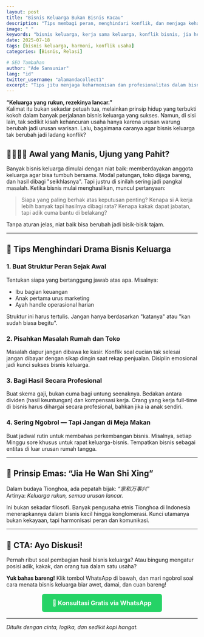 ```yaml
---
layout: post
title: "Bisnis Keluarga Bukan Bisnis Kacau"
description: "Tips membagi peran, menghindari konflik, dan menjaga keharmonisan dalam bisnis keluarga."
image: " "
keywords: "bisnis keluarga, kerja sama keluarga, konflik bisnis, jia he wan shi xing"
date: 2025-07-18
tags: [bisnis keluarga, harmoni, konflik usaha]
categories: [Bisnis, Relasi]

# SEO Tambahan
author: "Ade Sansuniar"
lang: "id"
twitter_username: "alamandacollect1"
excerpt: "Tips jitu menjaga keharmonisan dan profesionalitas dalam bisnis keluarga, agar usaha tetap rukun dan menguntungkan."
---
```

**“Keluarga yang rukun, rezekinya lancar.”**  
Kalimat itu bukan sekadar petuah tua, melainkan prinsip hidup yang terbukti kokoh dalam banyak perjalanan bisnis keluarga yang sukses. Namun, di sisi lain, tak sedikit kisah kehancuran usaha hanya karena urusan warung berubah jadi urusan warisan. Lalu, bagaimana caranya agar bisnis keluarga tak berubah jadi ladang konflik?

## 👨‍👩‍👧‍👦 Awal yang Manis, Ujung yang Pahit?

Banyak bisnis keluarga dimulai dengan niat baik: memberdayakan anggota keluarga agar bisa tumbuh bersama. Modal patungan, toko dijaga bareng, dan hasil dibagi "seikhlasnya". Tapi justru di sinilah sering jadi pangkal masalah. Ketika bisnis mulai menghasilkan, muncul pertanyaan:

> Siapa yang paling berhak atas keputusan penting?
> Kenapa si A kerja lebih banyak tapi hasilnya dibagi rata?
> Kenapa kakak dapat jabatan, tapi adik cuma bantu di belakang?

Tanpa aturan jelas, niat baik bisa berubah jadi bisik-bisik tajam.

---

## 📌 Tips Menghindari Drama Bisnis Keluarga

### 1. Buat Struktur Peran Sejak Awal

Tentukan siapa yang bertanggung jawab atas apa. Misalnya:

- Ibu bagian keuangan
- Anak pertama urus marketing
- Ayah handle operasional harian

Struktur ini harus tertulis. Jangan hanya berdasarkan "katanya" atau "kan sudah biasa begitu".

### 2. Pisahkan Masalah Rumah dan Toko

Masalah dapur jangan dibawa ke kasir. Konflik soal cucian tak selesai jangan dibayar dengan sikap dingin saat rekap penjualan. Disiplin emosional jadi kunci sukses bisnis keluarga.

### 3. Bagi Hasil Secara Profesional

Buat skema gaji, bukan cuma bagi untung seenaknya. Bedakan antara dividen (hasil keuntungan) dan kompensasi kerja. Orang yang kerja full-time di bisnis harus dihargai secara profesional, bahkan jika ia anak sendiri.

### 4. Sering Ngobrol — Tapi Jangan di Meja Makan

Buat jadwal rutin untuk membahas perkembangan bisnis. Misalnya, setiap Minggu sore khusus untuk rapat keluarga-bisnis. Tempatkan bisnis sebagai entitas di luar urusan rumah tangga.

---

## 🎯 Prinsip Emas: “Jia He Wan Shi Xing”

Dalam budaya Tionghoa, ada pepatah bijak: *“家和万事兴”*  
Artinya: *Keluarga rukun, semua urusan lancar.*

Ini bukan sekadar filosofi. Banyak pengusaha etnis Tionghoa di Indonesia menerapkannya dalam bisnis kecil hingga konglomerasi. Kunci utamanya bukan kekayaan, tapi harmonisasi peran dan komunikasi.

---

## 💬 CTA: Ayo Diskusi!

Pernah ribut soal pembagian hasil bisnis keluarga? Atau bingung mengatur posisi adik, kakak, dan orang tua dalam satu usaha?

**Yuk bahas bareng!**
Klik tombol WhatsApp di bawah, dan mari ngobrol soal cara menata bisnis keluarga biar awet, damai, dan cuan bareng!

<div style="text-align: center; margin: 30px 0;">
  <a href="https://api.whatsapp.com/send?phone=+6288801758800&amp;text=Halo%20Penjahit%20Alamanda!%20Saya%20ingin%20diskusi%20tentang%20bisnis%20keluarga." 
     style="background-color: #25D366; 
            color: white; 
            padding: 14px 28px; 
            border-radius: 6px; 
            text-decoration: none; 
            font-weight: bold;
            font-size: 16px;">
    💬 Konsultasi Gratis via WhatsApp
  </a>
</div>

---

*Ditulis dengan cinta, logika, dan sedikit kopi hangat.*
